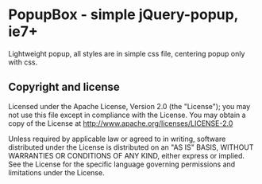PopupBox - simple jQuery-popup, ie7+
=================

Lightweight popup, all styles are in simple css file, centering popup only with css.


Copyright and license
---------------------
Licensed under the Apache License, Version 2.0 (the "License"); you may not
use this file except in compliance with the License. You may obtain a copy of
the License at
http://www.apache.org/licenses/LICENSE-2.0

Unless required by applicable law or agreed to in writing, software
distributed under the License is distributed on an "AS IS" BASIS, WITHOUT
WARRANTIES OR CONDITIONS OF ANY KIND, either express or implied. See the
License for the specific language governing permissions and limitations under
the License.
